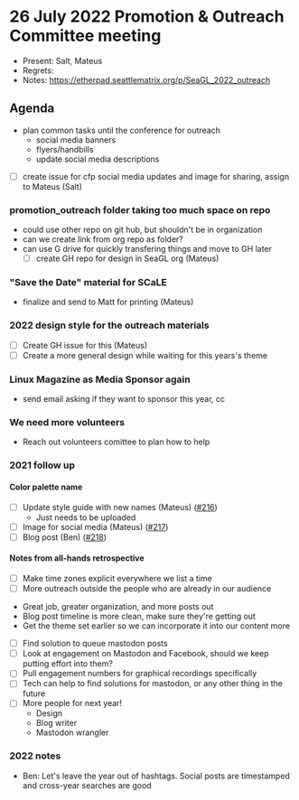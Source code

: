 # 26 July 2022 Promotion & Outreach Committee meeting
- Present: Salt, Mateus
- Regrets:
- Notes: https://etherpad.seattlematrix.org/p/SeaGL_2022_outreach

## Agenda
- plan common tasks until the conference for outreach
  - social media banners
  - flyers/handbills
  - update social media descriptions
- [ ] create issue for cfp social media updates and image for sharing, assign to Mateus (Salt)

### promotion_outreach folder taking too much space on repo
- could use other repo on git hub, but shouldn't be in organization
- can we create link from org repo as folder?
- can use G drive for quickly transfering things and move to GH later
  - [ ] create GH repo for design in SeaGL org (Mateus)

### "Save the Date" material for SCaLE
- finalize and send to Matt for printing (Mateus)

### 2022 design style for the outreach materials
  - [ ] Create GH issue for this (Mateus)
  - [ ] Create a more general design while waiting for this years's  theme

### Linux Magazine as Media Sponsor again
- send email asking if they want to sponsor this year, cc

### We  need more volunteers
- Reach out volunteers comittee to plan how to help

### 2021 follow up
#### Color palette name
- [ ] Update style guide with new names (Mateus) ([#216](https://github.com/SeaGL/organization/issues/216))
  - Just needs to be uploaded
- [ ] Image for social media (Mateus) ([#217](https://github.com/SeaGL/organization/issues/217))
- [ ] Blog post (Ben) ([#218](https://github.com/SeaGL/organization/issues/218))

#### Notes from all-hands retrospective
- [ ] Make time zones explicit everywhere we list a time
- [ ] More outreach outside the people who are already in our audience
- Great job, greater organization, and more posts out
- Blog post timeline is more clean, make sure they're getting out
- Get the theme set earlier so we can incorporate it into our content more
- [ ] Find solution to queue mastodon posts
- [ ] Look at engagement on Mastodon and Facebook, should we keep putting effort into them?
- [ ] Pull engagement numbers for graphical recordings specifically
- [ ] Tech can help to find solutions for mastodon, or any other thing in the future
- [ ] More people for next year!
  - Design
  - Blog writer
  - Mastodon wrangler

### 2022 notes
- Ben: Let's leave the year out of hashtags. Social posts are timestamped and cross-year searches are good
